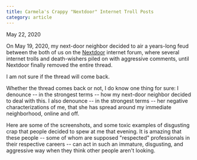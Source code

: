 ```yaml
---
title: Carmela's Crappy "Nextdoor" Internet Troll Posts
category: article
---
```


May 22, 2020

On May 19, 2020, my next-door neighbor decided to air a years-long feud between the both of us on the <a href="https://nextdoor.com/" target="_blank">Nextdoor</a> internet forum, where several internet trolls and death-wishers piled on with aggressive comments, until Nextdoor finally removed the entire thread. 

I am not sure if the thread will come back.

Whether the thread comes back or not, I do know one thing for sure: I denounce -- in the strongest terms -- how my next-door neighbor decided to deal with this. I also denounce -- in the strongest terms -- her negative characterizations of me, that she has spread around my immediate neighborhood, online and off.

Here are some of the screenshots, and some toxic examples of disgusting crap that people decided to spew at me that evening. It is amazing that these people -- some of whom are supposed "respected" professionals in their respective careers -- can act in such an immature, disgusting, and aggressive way when they think other people aren't looking.

